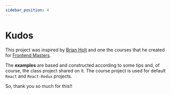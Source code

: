 ```yaml
---
sidebar_position: 4
---
```


# Kudos

This project was inspired by [Brian Holt](http) and one the courses that he created for [Frontend Masters](http).

The **examples** are based and constructed according to some tips and, of course, the class project shared on it.
The course project is used for default `React` and `React-Redux` projects.

So, thank you so much for this!!
